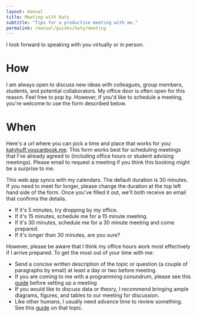 ```yaml
---
layout: manual
title: Meeting with Katy
subtitle: "Tips for a productive meeting with me." 
permalink: /manual/guides/katy/meeting
---
```


I look forward to speaking with you virtually or in person.

# How

I am always open to discuss new ideas with
colleagues, group members, students, and potential collaborators. My office
door is often open for this reason. Feel free to pop by. However, if you'd like 
to schedule a meeting, you're welcome to use the form described below. 


# When

Here's a url where you can pick a time and place that works for you: 
[katyhuff.youcanbook.me](http://katyhuff.youcanbook.me).  This form works best 
for scheduling meetings that I've already agreed to (including office hours or 
student advising meetings). Please email to request a meeting if you think this 
booking might be a surprise to me. 

This web app syncs with my calendars. The default duration is 30 minutes. If 
you need to meet for longer, please change the duration at the top left hand 
side of the form. Once you've filled it out, we'll both receive an email that 
confirms the details.

- If it's 5 minutes, try dropping by my office. 
- If it's 15 minutes, schedule me for a 15 minute meeting. 
- If it's 30 minutes, schedule me for a 30 minute meeting and come prepared.
- If it's longer than 30 minutes, are you sure?


However, please be aware that I
think my office hours work most effectively if I arrive prepared. To get the
most out of your time with me:

- Send a concise written description of the topic or question (a couple of paragraphs by email) at least a day or two before meeting.
- If you are coming to me with a programming conundrum, please see this [guide](/manual/guides/katy/codereq) before setting up a meeting
- If you would like to discuss data or theory, I recommend bringing ample diagrams, figures, and tables to our meeting for discussion.
- Like other humans, I usually need advance time to review something. See this [guide](/manual/guides/katy/revreq) on that topic.

